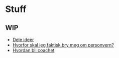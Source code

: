 # Stuff

## WIP
- [Dele ideer](https://dagfrode.no/articles/sharing_ideas)
- [Hvorfor skal jeg faktisk bry meg om personvern?](https://dagfrode.no/articles/privacy_why_care)
- [Hvordan bli coachet](https://dagfrode.no/articles/how-to-be-coached)

